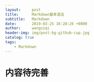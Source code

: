 ```yaml
---
layout:     post
title:      Markdown基本语法
subtitle:   Markdown
date:       2019-03-25 16:28:26 +0800
author:     wangsiqi
header-img: img/post-bg-github-cup.jpg
catalog: true
tags:                              
    - Markdown
---
```

# 内容待完善
